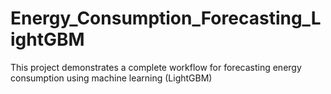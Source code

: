 # Energy_Consumption_Forecasting_LightGBM
This project demonstrates a complete workflow for forecasting energy consumption using machine learning (LightGBM)
